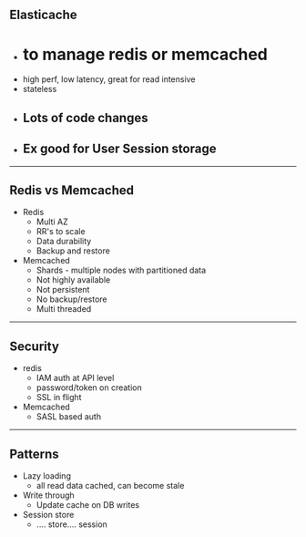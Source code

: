 ## Elasticache
- # to manage redis or memcached
- high perf, low latency, great for read intensive
- stateless
- ## Lots of code changes
- ## Ex good for User Session storage

---

## Redis vs Memcached
- Redis
  - Multi AZ
  - RR's to scale
  - Data durability
  - Backup and restore
- Memcached
  - Shards - multiple nodes with partitioned data
  - Not highly available
  - Not persistent
  - No backup/restore
  - Multi threaded

---

## Security
- redis
  - IAM auth at API level
  - password/token on creation
  - SSL in flight
- Memcached
  - SASL based auth

---

## Patterns
- Lazy loading
  - all read data cached, can become stale
- Write through
  - Update cache on DB writes
- Session store
  - .... store.... session





